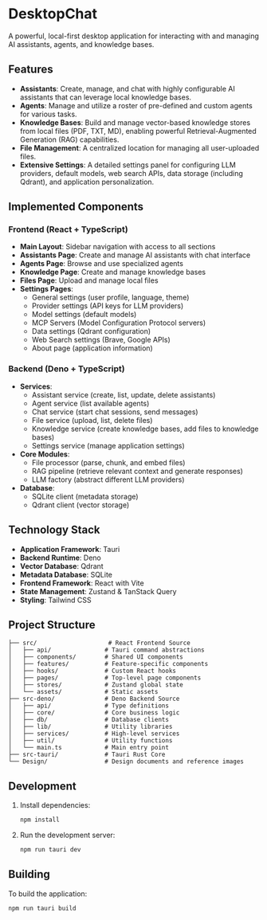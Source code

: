 # DesktopChat

A powerful, local-first desktop application for interacting with and managing AI assistants, agents, and knowledge bases.

## Features

- **Assistants**: Create, manage, and chat with highly configurable AI assistants that can leverage local knowledge bases.
- **Agents**: Manage and utilize a roster of pre-defined and custom agents for various tasks.
- **Knowledge Bases**: Build and manage vector-based knowledge stores from local files (PDF, TXT, MD), enabling powerful Retrieval-Augmented Generation (RAG) capabilities.
- **File Management**: A centralized location for managing all user-uploaded files.
- **Extensive Settings**: A detailed settings panel for configuring LLM providers, default models, web search APIs, data storage (including Qdrant), and application personalization.

## Implemented Components

### Frontend (React + TypeScript)
- **Main Layout**: Sidebar navigation with access to all sections
- **Assistants Page**: Create and manage AI assistants with chat interface
- **Agents Page**: Browse and use specialized agents
- **Knowledge Page**: Create and manage knowledge bases
- **Files Page**: Upload and manage local files
- **Settings Pages**:
  - General settings (user profile, language, theme)
  - Provider settings (API keys for LLM providers)
  - Model settings (default models)
  - MCP Servers (Model Configuration Protocol servers)
  - Data settings (Qdrant configuration)
  - Web Search settings (Brave, Google APIs)
  - About page (application information)

### Backend (Deno + TypeScript)
- **Services**:
  - Assistant service (create, list, update, delete assistants)
  - Agent service (list available agents)
  - Chat service (start chat sessions, send messages)
  - File service (upload, list, delete files)
  - Knowledge service (create knowledge bases, add files to knowledge bases)
  - Settings service (manage application settings)
- **Core Modules**:
  - File processor (parse, chunk, and embed files)
  - RAG pipeline (retrieve relevant context and generate responses)
  - LLM factory (abstract different LLM providers)
- **Database**:
  - SQLite client (metadata storage)
  - Qdrant client (vector storage)

## Technology Stack

- **Application Framework**: Tauri
- **Backend Runtime**: Deno
- **Vector Database**: Qdrant
- **Metadata Database**: SQLite
- **Frontend Framework**: React with Vite
- **State Management**: Zustand & TanStack Query
- **Styling**: Tailwind CSS

## Project Structure

```
├── src/                    # React Frontend Source
│   ├── api/               # Tauri command abstractions
│   ├── components/        # Shared UI components
│   ├── features/          # Feature-specific components
│   ├── hooks/             # Custom React hooks
│   ├── pages/             # Top-level page components
│   ├── stores/            # Zustand global state
│   └── assets/            # Static assets
├── src-deno/              # Deno Backend Source
│   ├── api/               # Type definitions
│   ├── core/              # Core business logic
│   ├── db/                # Database clients
│   ├── lib/               # Utility libraries
│   ├── services/          # High-level services
│   ├── util/              # Utility functions
│   └── main.ts            # Main entry point
├── src-tauri/             # Tauri Rust Core
└── Design/                # Design documents and reference images
```

## Development

1. Install dependencies:
   ```bash
   npm install
   ```

2. Run the development server:
   ```bash
   npm run tauri dev
   ```

## Building

To build the application:
```bash
npm run tauri build
```